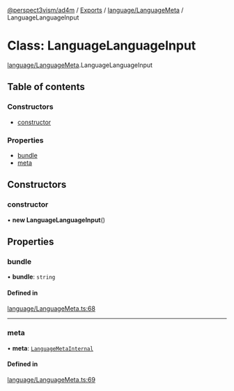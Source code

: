 [@perspect3vism/ad4m](../README.md) / [Exports](../modules.md) / [language/LanguageMeta](../modules/language_LanguageMeta.md) / LanguageLanguageInput

# Class: LanguageLanguageInput

[language/LanguageMeta](../modules/language_LanguageMeta.md).LanguageLanguageInput

## Table of contents

### Constructors

- [constructor](language_LanguageMeta.LanguageLanguageInput.md#constructor)

### Properties

- [bundle](language_LanguageMeta.LanguageLanguageInput.md#bundle)
- [meta](language_LanguageMeta.LanguageLanguageInput.md#meta)

## Constructors

### constructor

• **new LanguageLanguageInput**()

## Properties

### bundle

• **bundle**: `string`

#### Defined in

[language/LanguageMeta.ts:68](https://github.com/perspect3vism/ad4m/blob/e76a46f1/core/src/language/LanguageMeta.ts#L68)

___

### meta

• **meta**: [`LanguageMetaInternal`](language_LanguageMeta.LanguageMetaInternal.md)

#### Defined in

[language/LanguageMeta.ts:69](https://github.com/perspect3vism/ad4m/blob/e76a46f1/core/src/language/LanguageMeta.ts#L69)
